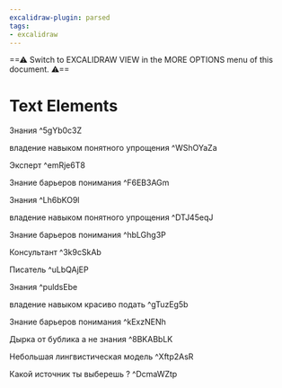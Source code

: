 ```yaml
---
excalidraw-plugin: parsed
tags:
- excalidraw
---
```


==⚠  Switch to EXCALIDRAW VIEW in the MORE OPTIONS menu of this document. ⚠==

# Text Elements

Знания ^5gYb0c3Z

владение навыком 
понятного упрощения ^WShOYaZa

Эксперт ^emRje6T8

Знание барьеров 
понимания ^F6EB3AGm

Знания ^Lh6bKO9l

владение навыком 
понятного упрощения ^DTJ45eqJ

Знание барьеров 
понимания ^hbLGhg3P

Консультант ^3k9cSkAb

Писатель ^uLbQAjEP

Знания ^puldsEbe

владение навыком 
красиво подать ^gTuzEg5b

Знание барьеров 
понимания ^kExzNENh

Дырка от бублика а не знания ^8BKABbLK

Небольшая лингвистическая модель ^Xftp2AsR

Какой источник ты выберешь ?  ^DcmaWZtp
